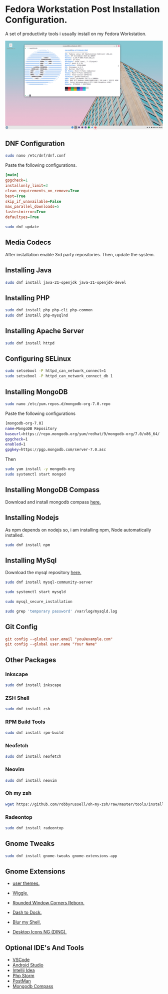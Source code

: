# Fedora Workstation Post Installation Configuration.

A set of productivity tools i usually install on my Fedora Workstation.

<img src="./preview.png" />

## DNF Configuration

```sh
sudo nano /etc/dnf/dnf.conf
```

Paste the following configurations.

```ini
[main]
gpgcheck=1
installonly_limit=3
clean_requirements_on_remove=True
best=True
skip_if_unavailable=False
max_parallel_downloads=5
fastestmirror=True
defaultyes=True
```

```sh
sudo dnf update
```

## Media Codecs

After installation enable 3rd party repositories. Then, update the system.

## Installing Java

```sh
sudo dnf install java-21-openjdk java-21-openjdk-devel
```

## Installing PHP

```sh
sudo dnf install php php-cli php-common
sudo dnf install php-mysqlnd
```

## Installing Apache Server

```sh
sudo dnf install httpd
```

## Configuring SELinux

```sh
sudo setsebool -P httpd_can_network_connect=1
sudo setsebool -P httpd_can_network_connect_db 1
```

## Installing MongoDB

```sh
sudo nano /etc/yum.repos.d/mongodb-org-7.0.repo
```

Paste the following configurations

```sh
[mongodb-org-7.0]
name=MongoDB Repository
baseurl=https://repo.mongodb.org/yum/redhat/9/mongodb-org/7.0/x86_64/
gpgcheck=1
enabled=1
gpgkey=https://pgp.mongodb.com/server-7.0.asc
```

Then

```sh
sudo yum install -y mongodb-org
sudo systemctl start mongod
```

## Installing MongoDB Compass

Download and install mongodb compass [here.](https://www.mongodb.com/try/download/compass)

## Installing Nodejs

As npm depends on nodejs so, i am installing npm, Node automatically installed.

```sh
sudo dnf install npm
```

## Installing MySql

Download the mysql repository [here.](https://dev.mysql.com/downloads/repo/yum/)

```sh
sudo dnf install mysql-community-server
```

```sh
sudo systemctl start mysqld
```

```sh
sudo mysql_secure_installation
```

```sh
sudo grep 'temporary password' /var/log/mysqld.log
```

## Git Config

```ini
git config --global user.email "you@example.com"
git config --global user.name "Your Name"
```

## Other Packages

### Inkscape

```sh
sudo dnf install inkscape
```

### ZSH Shell

```sh
sudo dnf install zsh
```

### RPM Build Tools

```sh
sudo dnf install rpm-build
```

### Neofetch

```sh
sudo dnf install neofetch
```

### Neovim

```sh
sudo dnf install neovim
```

### Oh my zsh

```sh
wget https://github.com/robbyrussell/oh-my-zsh/raw/master/tools/install.sh -O - | zsh
```

### Radeontop

```sh
sudo dnf install radeontop
```

## Gnome Tweaks

```sh
sudo dnf install gnome-tweaks gnome-extensions-app
```

## Gnome Extensions

- [user themes.](https://extensions.gnome.org/extension/19/user-themes/)
- [Wiggle.](https://extensions.gnome.org/extension/6784/wiggle/)
- [Rounded Window Corners Reborn.](https://extensions.gnome.org/extension/7048/rounded-window-corners-reborn/)
- [Dash to Dock.](https://extensions.gnome.org/extension/307/dash-to-dock/)
- [Blur my Shell.](https://extensions.gnome.org/extension/3193/blur-my-shell/)

- [Desktop Icons NG (DING).](https://extensions.gnome.org/extension/2087/desktop-icons-ng-ding/)

## Optional IDE's And Tools

- [VSCode](https://code.visualstudio.com/download)
- [Android Studio](https://developer.android.com/studio)
- [Intellij Idea](https://www.jetbrains.com/idea/download)
- [Php Storm](https://www.jetbrains.com/phpstorm/download)
- [PostMan](https://www.postman.com/downloads)
- [Mongodb Compass](https://www.mongodb.com/try/download/compass)
